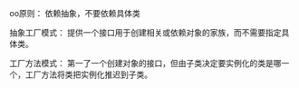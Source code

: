 oo原则：
依赖抽象，不要依赖具体类

抽象工厂模式：
提供一个接口用于创建相关或依赖对象的家族，而不需要指定具体类。

工厂方法模式：
第一了一个创建对象的接口，但由子类决定要实例化的类是哪一个，工厂方法将类把实例化推迟到子类。